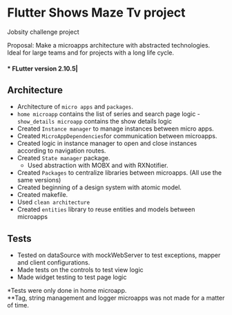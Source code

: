 
# Flutter Shows Maze Tv project 

Jobsity challenge project

Proposal: Make a microapps architecture with abstracted technologies. Ideal for large teams and for projects with a long life cycle.

####  * FLutter version 2.10.5|    


## Architecture 

- Architecture of `micro apps` and `packages`.
- `home microapp` contains the list of series and search page logic
-`show_details microapp` contains the show details logic
- Created `Instance manager` to manage instances between micro apps.
- Created `MicroAppDependencies`for communication between microapps.
- Created logic in instance manager to open and close instances according to navigation routes.
- Created `State manager` package.
    - Used abstraction with MOBX and with RXNotifier.
- Created `Packages` to centralize libraries between microapps. (All use the same versions)
- Created beginning of a design system with atomic model.
- Created makefile.
- Used `clean architecture` 
- Created `entities` library to reuse entities and models between microapps


## Tests

- Tested on dataSource with mockWebServer to test exceptions, mapper and client configurations.
- Made tests on the controls to test view logic
- Made widget testing to test page logic



*Tests were only done in home microapp. \
**Tag, string management and logger microapps was not made for a matter of time.

